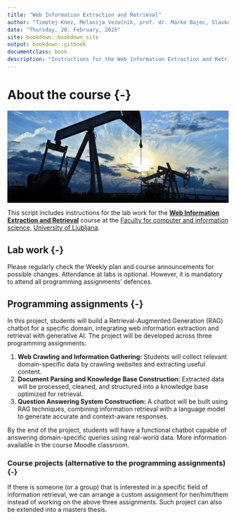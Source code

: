 ```yaml
--- 
title: "Web Information Extraction and Retrieval"
author: "Timotej Knez, Melanija Vezočnik, prof. dr. Marko Bajec, Slavko Žitnik"
date: "Thursday, 20. February, 2025"
site: bookdown::bookdown_site
output: bookdown::gitbook
documentclass: book
description: "Instructions for the Web Information Extraction and Retrieval course labs"
---
```


# About the course {-}

<img src="img/book/oil-rig.png" style="display: block; margin: auto;" />

This script includes instructions for the lab work for the [**Web Information Extraction and Retrieval**](https://ucilnica.fri.uni-lj.si/course/view.php?id=284) course at the [Faculty for computer and information science](http://www.fri.uni-lj.si/), [University of Ljubljana](http://www.uni-lj.si/).

## Lab work {-}

Please regularly check the Weekly plan and course announcements for possible changes. Attendance at labs is optional. However, it is mandatory to attend all programming assignments’ defences.


## Programming assignments {-}
In this project, students will build a Retrieval-Augmented Generation (RAG) chatbot for a specific domain, integrating web information extraction and retrieval with generative AI. The project will be developed across three programming assignments:  

1. **Web Crawling and Information Gathering:** Students will collect relevant domain-specific data by crawling websites and extracting useful content.  
2. **Document Parsing and Knowledge Base Construction:** Extracted data will be processed, cleaned, and structured into a knowledge base optimized for retrieval.  
3. **Question Answering System Construction:** A chatbot will be built using RAG techniques, combining information retrieval with a language model to generate accurate and context-aware responses.  

By the end of the project, students will have a functional chatbot capable of answering domain-specific queries using real-world data. 
More information available in the course Moodle classroom.
  
### Course projects (alternative to the programming assignments) {-}   
If there is someone (or a group) that is interested in a specific field of information retrieval, we can arrange a custom assignment for her/him/them instead of working on the above three assignments. Such project can also be extended into a masters thesis.

<!-- Proposed projects:

* *Slovenian support for Apache Solr (update and evaluation)*: [Apache Solr](https://solr.apache.org) is an open-source search engine and widely adopted. It allows for rich customization and definition of own filters, tokenizers, processes, etc. The idea of the project is to update and evaluate the [Apache Solr plugin for Slovene](https://github.com/UL-FRI-Zitnik/solr-classla) - e.g., lemmatization, tokenization, named entity recognition.
  * Expected project deliverables are (a) updated plugin in a forked source code repository with documentation, (b) written report, and (c) practical presentation/evaluation of your work.
* *"Production-ready" crawler setup*: There exist some open-source projects such as [Apache Nutch](https://nutch.apache.org/) that allow full crawling functionalities + extensions. The idea of the project is to get to know the specifics of a selected crawler, solve PA1 with it, and use specific extensions (e.g., custom document parsing, filtering, ...).
  * Expected project deliverables are (a) a source code repository setup and with documentation for running the crawler, (b) written report, and (c) practical presentation/evaluation of your work.
* *Information retrieval systems evaluation*: Some information retrieval systems have been developed into rich systems that require some knowledge and configuration to create a useful search engine. The idea of the project is that you are given crawled data from PA1 and then you use an information retrieval system to create a Web-based search engine. The selection of a search engine must be agreed with the assistant - e.g.  [milvus search engine](https://milvus.io/)). 
  * Expected project deliverables are (a) Docker-based implementation of a search engine with documentation, (b) Web-based functions for searching and documents insert (bulk), and (c) written report.
* *Other ideas* from the fiels of Web information extraction. You can think of graph databases; ontologies, SPARQL with databases such as Oracle Graph Database, Amazon Neptune; CKAN review and extensions; [RelFinder](http://www.visualdataweb.org/relfinder.php#:~:text=Interactive%20Relationship%20Discovery%20in%20RDF%20Data&text=The%20RelFinder%20helps%20to%20get,a%20global%20and%20detailed%20level.) rewrite to Javascript from [Adobe Flex implementation](https://github.com/VisualDataWeb/RelFinder); ... -->
